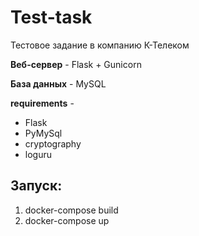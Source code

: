 # Test-task
Тестовое задание в компанию К-Телеком

**Веб-сервер** - Flask + Gunicorn

**База данных** - MySQL

**requirements** - 
+ Flask
+ PyMySql
+ cryptography
+ loguru
## Запуск:
1. docker-compose build
2. docker-compose up
